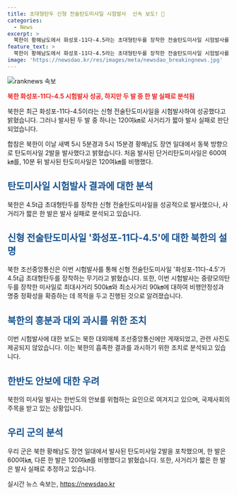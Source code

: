 ```yaml
---
title: 초대형탄두 신형 전술탄도미사일 시험발사  신속 보도! 🚀
categories:
  - News
excerpt: >
  북한이 황해남도에서 화성포-11다-4.5라는 초대형탄두를 장착한 전술탄도미사일 시험발사를 성공적으로 진행했다고 발표했다. 이는 최초로 초대형 탄두를 장착한 전술탄도미사일의 시험발사로, 최대사거리 500㎞와 최소사거리 90㎞에 대한 비행안정성과 명중 정확성을 확인했다고 밝혔다. 통신에 따르면 이 시험발사는 중대한 의의를 가지며 북한 주민들이 보는 노동신문에는 보도되지 않았고, 대외매체에만 보도됐다. 이에 대한 북한의 의도와 군의 분석에 대한 추측이 나오고 있다.
feature_text: >
  북한이 황해남도에서 화성포-11다-4.5라는 초대형탄두를 장착한 전술탄도미사일 시험발사를 성공적으로 진행했다고 발표했다. 이는 최초로 초대형 탄두를 장착한 전술탄도미사일의 시험발사로, 최대사거리 500㎞와 최소사거리 90㎞에 대한 비행안정성과 명중 정확성을 확인했다고 밝혔다. 통신에 따르면 이 시험발사는 중대한 의의를 가지며 북한 주민들이 보는 노동신문에는 보도되지 않았고, 대외매체에만 보도됐다. 이에 대한 북한의 의도와 군의 분석에 대한 추측이 나오고 있다.
image: 'https://newsdao.kr/res/images/meta/newsdao_breakingnews.jpg'
---
```


<p><img src="https://newsdao.kr/res/images/meta/newsdao_breakingnews.jpg" alt="ranknews 속보" /></p>

<p><b><span style="color: #ee2323;">북한 화성포-11다-4.5 시험발사 성공, 하지만 두 발 중 한 발 실패로 분석됨</span></b></p>

<p>북한은 최근 화성포-11다-4.5이라는 신형 전술탄도미사일을 시험발사하여 성공했다고 밝혔습니다. 그러나 발사된 두 발 중 하나는 120여㎞로 사거리가 짧아 발사 실패로 판단되었습니다. </p>

<p data-ke-size="size16">합참은 북한이 이날 새벽 5시 5분경과 5시 15분경 황해남도 장연 일대에서 동북 방향으로 탄도미사일 2발을 발사했다고 밝혔습니다. 처음 발사된 단거리탄도미사일은 600여㎞를, 10분 뒤 발사된 탄도미사일은 120여㎞를 비행했다.</p>

<h2><b><span style="color: #1a5490;">탄도미사일 시험발사 결과에 대한 분석</span></b></h2>

<p>북한은 4.5t급 초대형탄두를 장착한 신형 전술탄도미사일을 성공적으로 발사했으나, 사거리가 짧은 한 발은 발사 실패로 분석되고 있습니다.</p>

<h2><b><span style="color: #1a5490;">신형 전술탄도미사일 '화성포-11다-4.5'에 대한 북한의 설명</span></b></h2>

<p>북한 조선중앙통신은 이번 시험발사를 통해 신형 전술탄도미사일 '화성포-11다-4.5'가 4.5t급 초대형탄두를 장착하는 무기라고 밝혔습니다. 또한, 이번 시험발사는 중량모의탄두를 장착한 미사일로 최대사거리 500㎞와 최소사거리 90㎞에 대하여 비행안정성과 명중 정확성을 확증하는 데 목적을 두고 진행된 것으로 알려졌습니다.</p>

<h2><b><span style="color: #1a5490;">북한의 흥분과 대외 과시를 위한 조치</span></b></h2>

<p>이번 시험발사에 대한 보도는 북한 대외매체 조선중앙통신에만 게재되었고, 관련 사진도 제공되지 않았습니다. 이는 북한의 흡족한 결과를 과시하기 위한 조치로 분석되고 있습니다.</p>

<h2><b><span style="color: #1a5490;">한반도 안보에 대한 우려</span></b></h2>

<p>북한의 미사일 발사는 한반도의 안보를 위협하는 요인으로 여겨지고 있으며, 국제사회의 주목을 받고 있는 상황입니다.</p>

<h2><b><span style="color: #1a5490;">우리 군의 분석</span></b></h2>

<p>우리 군은 북한 황해남도 장연 일대에서 발사된 탄도미사일 2발을 포착했으며, 한 발은 600여㎞, 다른 한 발은 120여㎞를 비행했다고 밝혔습니다. 또한, 사거리가 짧은 한 발은 발사 실패로 추정하고 있습니다.</p>
실시간 뉴스 속보는, <a href="https://newsdao.kr" rel="dofollow">https://newsdao.kr</a>


